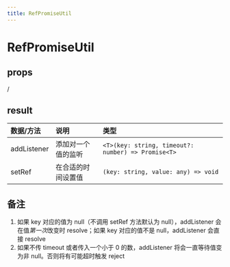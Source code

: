 ```yaml
---
title: RefPromiseUtil
---
```


# RefPromiseUtil

<code src="./demos/base.tsx"></code>

## props

/

## result

| 数据/方法   | 说明               | 类型                                               |
| :---------- | :----------------- | :------------------------------------------------- |
| addListener | 添加对一个值的监听 | `<T>(key: string, timeout?: number) => Promise<T>` |
| setRef      | 在合适的时间设置值 | `(key: string, value: any) => void`                |

## 备注

1. 如果 key 对应的值为 null（不调用 setRef 方法默认为 null），addListener 会在值*第一次*改变时 resolve；如果 key 对应的值不是 null，addListener 会直接 resolve
2. 如果不传 timeout 或者传入一个小于 0 的数，addListener 将会一直等待值变为非 null。否则将有可能超时触发 reject
